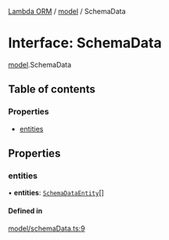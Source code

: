 [Lambda ORM](../README.md) / [model](../modules/model.md) / SchemaData

# Interface: SchemaData

[model](../modules/model.md).SchemaData

## Table of contents

### Properties

- [entities](model.SchemaData.md#entities)

## Properties

### entities

• **entities**: [`SchemaDataEntity`](model.SchemaDataEntity.md)[]

#### Defined in

[model/schemaData.ts:9](https://github.com/FlavioLionelRita/lambda-orm/blob/5fe00b8/src/orm/model/schemaData.ts#L9)
